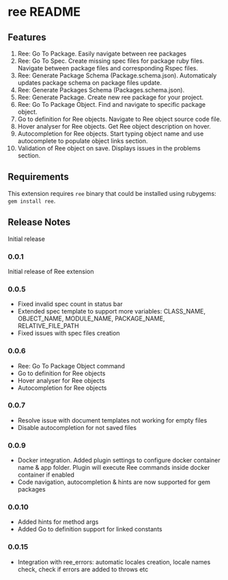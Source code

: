 # ree README

## Features

1. Ree: Go To Package. Easily navigate between ree packages
2. Ree: Go To Spec. Create missing spec files for package ruby files. Navigate between package files and corresponding Rspec files.
3. Ree: Generate Package Schema (Package.schema.json). Automaticaly updates package schema on package files update.
4. Ree: Generate Packages Schema (Packages.schema.json).
5. Ree: Generate Package. Create new ree package for your project.
6. Ree: Go To Package Object. Find and navigate to specific package object.
7. Go to definition for Ree objects. Navigate to Ree object source code file.
8. Hover analyser for Ree objects. Get Ree object description on hover.
9. Autocompletion for Ree objects. Start typing object name and use autocomplete to populate object links section.
10. Validation of Ree object on save. Displays issues in the problems section.

## Requirements

This extension requires `ree` binary that could be installed using rubygems: `gem install ree`.

## Release Notes

Initial release

### 0.0.1

Initial release of Ree extension

### 0.0.5
* Fixed invalid spec count in status bar
* Extended spec template to support more variables: CLASS_NAME, OBJECT_NAME, MODULE_NAME, PACKAGE_NAME, RELATIVE_FILE_PATH
* Fixed issues with spec files creation

### 0.0.6
* Ree: Go To Package Object command
* Go to definition for Ree objects
* Hover analyser for Ree objects
* Autocompletion for Ree objects

### 0.0.7
* Resolve issue with document templates not working for empty files
* Disable autocompletion for not saved files

### 0.0.9
* Docker integration. Added plugin settings to configure docker container name & app folder. Plugin will execute Ree commands inside docker container if enabled
* Code navigation, autocompletion & hints are now supported for gem packages

### 0.0.10
* Added hints for method args
* Added Go to definition support for linked constants

### 0.0.15
* Integration with ree_errors: automatic locales creation, locale names check, check if errors are added to throws etc